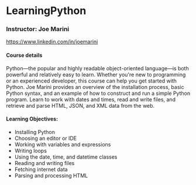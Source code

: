 # LearningPython
### Instructor: Joe Marini
https://www.linkedin.com/in/joemarini

#### Course details
Python—the popular and highly readable object-oriented language—is both powerful and relatively easy to learn. Whether you're new to programming or an experienced developer, this course can help you get started with Python. Joe Marini provides an overview of the installation process, basic Python syntax, and an example of how to construct and run a simple Python program. Learn to work with dates and times, read and write files, and retrieve and parse HTML, JSON, and XML data from the web.

#### Learning Objectives:
* Installing Python
* Choosing an editor or IDE
* Working with variables and expressions
* Writing loops
* Using the date, time, and datetime classes
* Reading and writing files
* Fetching internet data
* Parsing and processing HTML
